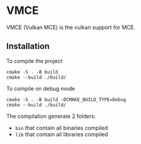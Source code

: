 # VMCE

VMCE (Vulkan MCE) is the vulkan support for MCE.

## Installation
To compile the project
```
cmake -S . -B build
cmake --build ./build/
```

To compile on debug mode
```
cmake -S . -B build -DCMAKE_BUILD_TYPE=Debug
cmake --build ./build/
```

The compilation generate 2 folders:
- ``bin`` that contain all binaries compiled
- ``lib`` that contain all libraries compiled
